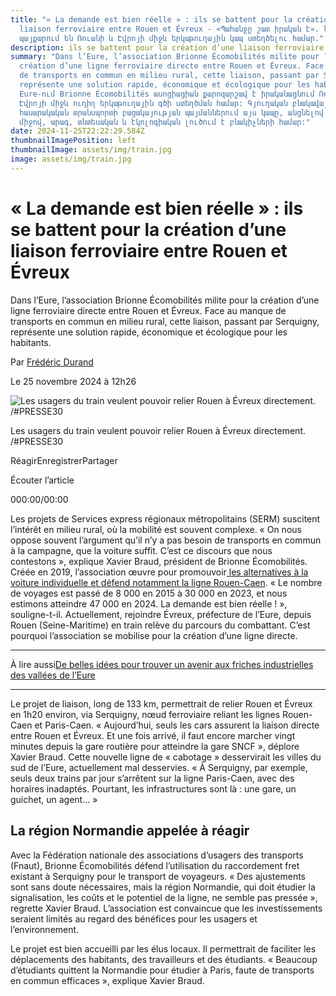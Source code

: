 ```yaml
---
title: "« La demande est bien réelle » : ils se battent pour la création d’une
  liaison ferroviaire entre Rouen et Évreux - «Պահանջը շատ իրական է». նրանք
  պայքարում են Ռուանի և Էվրոյի միջև երկաթուղային կապ ստեղծելու համար."
description: ils se battent pour la création d’une liaison ferroviaire entre Rouen et Évreux
summary: "Dans l’Eure, l’association Brionne Écomobilités milite pour la
  création d’une ligne ferroviaire directe entre Rouen et Évreux. Face au manque
  de transports en commun en milieu rural, cette liaison, passant par Serquigny,
  représente une solution rapide, économique et écologique pour les habitants. -
  Eure-ում Brionne Écomobilités ասոցիացիան քարոզարշավ է իրականացնում Ռուանի և
  Էվրոյի միջև ուղիղ երկաթուղային գծի ստեղծման համար: Գյուղական բնակավայրերում
  հասարակական տրանսպորտի բացակայության պայմաններում այս կապը, անցնելով Սերքվինիի
  միջով, արագ, տնտեսական և էկոլոգիական լուծում է բնակիչների համար:"
date: 2024-11-25T22:22:29.584Z
thumbnailImagePosition: left
thumbnailImage: assets/img/train.jpg
image: assets/img/train.jpg
---
```

<!--StartFragment-->

# « La demande est bien réelle » : ils se battent pour la création d’une liaison ferroviaire entre Rouen et Évreux

Dans l’Eure, l’association Brionne Écomobilités milite pour la création d’une ligne ferroviaire directe entre Rouen et Évreux. Face au manque de transports en commun en milieu rural, cette liaison, passant par Serquigny, représente une solution rapide, économique et écologique pour les habitants.

Par [Frédéric Durand](https://www.leparisien.fr/auteur/frederic-durand/) 

Le 25 novembre 2024 à 12h26

![Les usagers du train veulent pouvoir relier Rouen à Évreux directement. /#PRESSE30](https://www.leparisien.fr/resizer/vGGBHjfYnHXSNg4_z7ooTD_jEM0=/932x582/cloudfront-eu-central-1.images.arcpublishing.com/leparisien/XF6SDWGPS5F3ZESZPZEBS3MTNU.jpg)

Les usagers du train veulent pouvoir relier Rouen à Évreux directement. /#PRESSE30

RéagirEnregistrerPartager

Écouter l’article

000:00/00:00

Les projets de Services express régionaux métropolitains (SERM) suscitent l’intérêt en milieu rural, où la mobilité est souvent complexe. « On nous oppose souvent l’argument qu’il n’y a pas besoin de transports en commun à la campagne, que la voiture suffit. C’est ce discours que nous contestons », explique Xavier Braud, président de Brionne Écomobilités. Créée en 2019, l’association œuvre pour promouvoir[ les alternatives à la voiture individuelle et défend notamment la ligne Rouen-Caen](https://www.leparisien.fr/eure-27/en-normandie-lancienne-ligne-ferroviaire-rouen-louviers-devrait-rouvrir-dici-a-2032-12-02-2024-7M22TYK6LZDMXH3G3X7LJOPEQM.php). « Le nombre de voyages est passé de 8 000 en 2015 à 30 000 en 2023, et nous estimons atteindre 47 000 en 2024. La demande est bien réelle ! », souligne-t-il. Actuellement, rejoindre Évreux, préfecture de l’Eure, depuis Rouen (Seine-Maritime) en train relève du parcours du combattant. C’est pourquoi l’association se mobilise pour la création d’une ligne directe.

- - -

À lire aussi[De belles idées pour trouver un avenir aux friches industrielles des vallées de l’Eure](https://www.leparisien.fr/eure-27/de-belles-idees-pour-trouver-un-avenir-aux-friches-industrielles-des-vallees-de-leure-16-04-2024-ZWL7MMZHHBFSVN7W75MD2SRGD4.php)

- - -

Le projet de liaison, long de 133 km, permettrait de relier Rouen et Évreux en 1h20 environ, via Serquigny, nœud ferroviaire reliant les lignes Rouen-Caen et Paris-Caen. « Aujourd’hui, seuls les cars assurent la liaison directe entre Rouen et Évreux. Et une fois arrivé, il faut encore marcher vingt minutes depuis la gare routière pour atteindre la gare SNCF », déplore Xavier Braud. Cette nouvelle ligne de « cabotage » desservirait les villes du sud de l’Eure, actuellement mal desservies. « À Serquigny, par exemple, seuls deux trains par jour s’arrêtent sur la ligne Paris-Caen, avec des horaires inadaptés. Pourtant, les infrastructures sont là : une gare, un guichet, un agent… »

## La région Normandie appelée à réagir

Avec la Fédération nationale des associations d’usagers des transports (Fnaut), Brionne Écomobilités défend l’utilisation du raccordement fret existant à Serquigny pour le transport de voyageurs. « Des ajustements sont sans doute nécessaires, mais la région Normandie, qui doit étudier la signalisation, les coûts et le potentiel de la ligne, ne semble pas pressée », regrette Xavier Braud. L’association est convaincue que les investissements seraient limités au regard des bénéfices pour les usagers et l’environnement.

Le projet est bien accueilli par les élus locaux. Il permettrait de faciliter les déplacements des habitants, des travailleurs et des étudiants. « Beaucoup d’étudiants quittent la Normandie pour étudier à Paris, faute de transports en commun efficaces », explique Xavier Braud.

<!--EndFragment-->